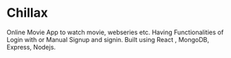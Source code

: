 # Chillax
Online Movie App to watch movie, webseries etc. Having Functionalities of Login with or Manual Signup and signin. Built using React , MongoDB, Express, Nodejs.
